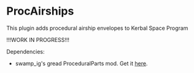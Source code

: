 ProcAirships
============

This plugin adds procedural airship envelopes to Kerbal Space Program

!!!WORK IN PROGRESS!!!

Dependencies:
* swamp_ig's gread ProceduralParts mod. Get it [here](http://forum.kerbalspaceprogram.com/threads/70676-0-24-2WIP-Procedural-Parts-Parts-the-way-you-want-em-0-9-18-Aug-6 "ProceduralParts mod").